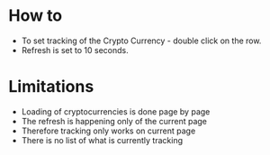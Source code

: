 # How to

* To set tracking of the Crypto Currency - double click on the row.
* Refresh is set to 10 seconds.

# Limitations

* Loading of cryptocurrencies is done page by page
* The refresh is happening only of the current page
* Therefore tracking only works on current page
* There is no list of what is currently tracking
